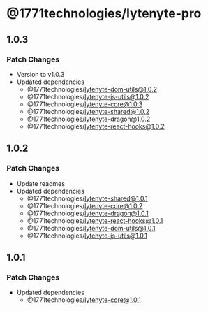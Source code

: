 # @1771technologies/lytenyte-pro

## 1.0.3

### Patch Changes

- Version to v1.0.3
- Updated dependencies
  - @1771technologies/lytenyte-dom-utils@1.0.2
  - @1771technologies/lytenyte-js-utils@1.0.2
  - @1771technologies/lytenyte-core@1.0.3
  - @1771technologies/lytenyte-shared@1.0.2
  - @1771technologies/lytenyte-dragon@1.0.2
  - @1771technologies/lytenyte-react-hooks@1.0.2

## 1.0.2

### Patch Changes

- Update readmes
- Updated dependencies
  - @1771technologies/lytenyte-shared@1.0.1
  - @1771technologies/lytenyte-core@1.0.2
  - @1771technologies/lytenyte-dragon@1.0.1
  - @1771technologies/lytenyte-react-hooks@1.0.1
  - @1771technologies/lytenyte-dom-utils@1.0.1
  - @1771technologies/lytenyte-js-utils@1.0.1

## 1.0.1

### Patch Changes

- Updated dependencies
  - @1771technologies/lytenyte-core@1.0.1
